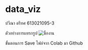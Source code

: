 # data_viz

ปวีณา ตรีทศ 613021095-3

ตัวอย่างการแทรกรูป
![ชื่องาน](ชื่อรูป.png)


ขั้นตอนการ Save ไฟล์จาก Colab มา Github

